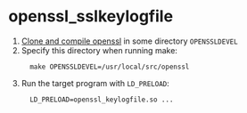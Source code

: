 # openssl_sslkeylogfile

1. [Clone and compile openssl](https://github.com/openssl/openssl/blob/master/HACKING.md) in some directory `OPENSSLDEVEL`
1. Specify this directory when running make:
   ```
	 make OPENSSLDEVEL=/usr/local/src/openssl
	 ```
1. Run the target program with `LD_PRELOAD`:
   ```
	 LD_PRELOAD=openssl_keylogfile.so ...
	 ```
